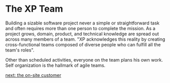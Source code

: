 # The XP Team

Building a sizable software project never a simple or straightforward task and
often requires more than one person to complete the mission. As a project grows,
domain, product, and technical knowledge are spread out across many members of a
team. "XP acknowledges this reality by creating cross-functional teams composed
of diverse people who can fulfill all the team's roles".

Other than scheduled activities, everyone on the team plans his own work. Self
organization is the hallmark of agile teams.

[next: the on-site customer](the-on-site-customer.md)
